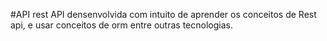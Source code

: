#API rest
API densenvolvida com intuito de aprender os conceitos de Rest api, e usar conceitos de orm entre outras tecnologias.
